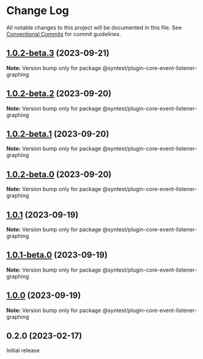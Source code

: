 # Change Log

All notable changes to this project will be documented in this file.
See [Conventional Commits](https://conventionalcommits.org) for commit guidelines.

## [1.0.2-beta.3](https://github.com/syntest-framework/syntest-core/compare/@syntest/plugin-core-event-listener-graphing@1.0.2-beta.2...@syntest/plugin-core-event-listener-graphing@1.0.2-beta.3) (2023-09-21)

**Note:** Version bump only for package @syntest/plugin-core-event-listener-graphing

## [1.0.2-beta.2](https://github.com/syntest-framework/syntest-core/compare/@syntest/plugin-core-event-listener-graphing@1.0.2-beta.1...@syntest/plugin-core-event-listener-graphing@1.0.2-beta.2) (2023-09-20)

**Note:** Version bump only for package @syntest/plugin-core-event-listener-graphing

## [1.0.2-beta.1](https://github.com/syntest-framework/syntest-core/compare/@syntest/plugin-core-event-listener-graphing@1.0.2-beta.0...@syntest/plugin-core-event-listener-graphing@1.0.2-beta.1) (2023-09-20)

**Note:** Version bump only for package @syntest/plugin-core-event-listener-graphing

## [1.0.2-beta.0](https://github.com/syntest-framework/syntest-core/compare/@syntest/plugin-core-event-listener-graphing@1.0.1...@syntest/plugin-core-event-listener-graphing@1.0.2-beta.0) (2023-09-20)

**Note:** Version bump only for package @syntest/plugin-core-event-listener-graphing

## [1.0.1](https://github.com/syntest-framework/syntest-core/compare/@syntest/plugin-core-event-listener-graphing@1.0.1-beta.0...@syntest/plugin-core-event-listener-graphing@1.0.1) (2023-09-19)

**Note:** Version bump only for package @syntest/plugin-core-event-listener-graphing

## [1.0.1-beta.0](https://github.com/syntest-framework/syntest-core/compare/@syntest/plugin-core-event-listener-graphing@1.0.0-beta.27...@syntest/plugin-core-event-listener-graphing@1.0.1-beta.0) (2023-09-19)

**Note:** Version bump only for package @syntest/plugin-core-event-listener-graphing

## [1.0.0](https://github.com/syntest-framework/syntest-core/compare/@syntest/plugin-core-event-listener-graphing@1.0.0-beta.27...@syntest/plugin-core-event-listener-graphing@1.0.0) (2023-09-19)

**Note:** Version bump only for package @syntest/plugin-core-event-listener-graphing

## 0.2.0 (2023-02-17)

Initial release
